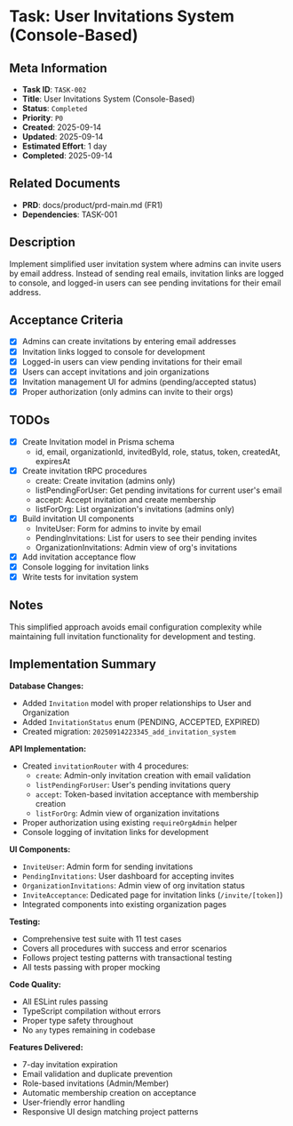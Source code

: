 # Task: User Invitations System (Console-Based)

## Meta Information

- **Task ID**: `TASK-002`
- **Title**: User Invitations System (Console-Based)
- **Status**: `Completed`
- **Priority**: `P0`
- **Created**: 2025-09-14
- **Updated**: 2025-09-14
- **Estimated Effort**: 1 day
- **Completed**: 2025-09-14

## Related Documents

- **PRD**: docs/product/prd-main.md (FR1)
- **Dependencies**: TASK-001

## Description

Implement simplified user invitation system where admins can invite users by email address. Instead of sending real emails, invitation links are logged to console, and logged-in users can see pending invitations for their email address.

## Acceptance Criteria

- [x] Admins can create invitations by entering email addresses
- [x] Invitation links logged to console for development
- [x] Logged-in users can view pending invitations for their email
- [x] Users can accept invitations and join organizations
- [x] Invitation management UI for admins (pending/accepted status)
- [x] Proper authorization (only admins can invite to their orgs)

## TODOs

- [x] Create Invitation model in Prisma schema
  - id, email, organizationId, invitedById, role, status, token, createdAt, expiresAt
- [x] Create invitation tRPC procedures
  - create: Create invitation (admins only)
  - listPendingForUser: Get pending invitations for current user's email
  - accept: Accept invitation and create membership
  - listForOrg: List organization's invitations (admins only)
- [x] Build invitation UI components
  - InviteUser: Form for admins to invite by email
  - PendingInvitations: List for users to see their pending invites
  - OrganizationInvitations: Admin view of org's invitations
- [x] Add invitation acceptance flow
- [x] Console logging for invitation links
- [x] Write tests for invitation system

## Notes

This simplified approach avoids email configuration complexity while maintaining full invitation functionality for development and testing.

## Implementation Summary

**Database Changes:**
- Added `Invitation` model with proper relationships to User and Organization
- Added `InvitationStatus` enum (PENDING, ACCEPTED, EXPIRED)
- Created migration: `20250914223345_add_invitation_system`

**API Implementation:**
- Created `invitationRouter` with 4 procedures:
  - `create`: Admin-only invitation creation with email validation
  - `listPendingForUser`: User's pending invitations query
  - `accept`: Token-based invitation acceptance with membership creation
  - `listForOrg`: Admin view of organization invitations
- Proper authorization using existing `requireOrgAdmin` helper
- Console logging of invitation links for development

**UI Components:**
- `InviteUser`: Admin form for sending invitations
- `PendingInvitations`: User dashboard for accepting invites
- `OrganizationInvitations`: Admin view of org invitation status
- `InviteAcceptance`: Dedicated page for invitation links (`/invite/[token]`)
- Integrated components into existing organization pages

**Testing:**
- Comprehensive test suite with 11 test cases
- Covers all procedures with success and error scenarios
- Follows project testing patterns with transactional testing
- All tests passing with proper mocking

**Code Quality:**
- All ESLint rules passing
- TypeScript compilation without errors
- Proper type safety throughout
- No `any` types remaining in codebase

**Features Delivered:**
- 7-day invitation expiration
- Email validation and duplicate prevention
- Role-based invitations (Admin/Member)
- Automatic membership creation on acceptance
- User-friendly error handling
- Responsive UI design matching project patterns
